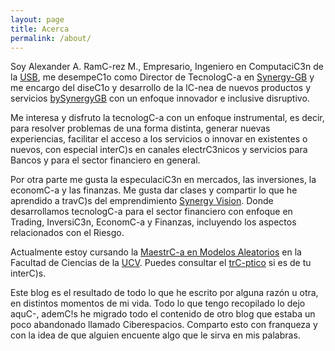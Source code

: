 ```yaml
---
layout: page
title: Acerca
permalink: /about/
---
```


Soy Alexander A. RamC-rez M., Empresario, Ingeniero en ComputaciC3n de la [USB](http://www.usb.ve), me desempeC1o como Director de TecnologC-a en [Synergy-GB](http://www.synergy-gb.com/) y me encargo del diseC1o y desarrollo de la lC-nea de nuevos productos y servicios [bySynergyGB](http://www.bysynergygb.com) con un enfoque innovador e inclusive disruptivo.

Me interesa y disfruto la tecnologC-a con un enfoque instrumental, es decir, para resolver problemas de una forma distinta, generar nuevas experiencias, facilitar el acceso a los servicios o innovar en existentes o nuevos, con especial interC)s en canales electrC3nicos y servicios para Bancos y para el sector financiero en general.

Por otra parte me gusta la especulaciC3n en mercados, las inversiones, la economC-a y las finanzas. Me gusta dar clases y compartir lo que he aprendido a travC)s del emprendimiento [Synergy Vision](http://synergy.vision). Donde desarrollamos tecnologC-a para el sector financiero con enfoque en Trading, InversiC3n, EconomC-a y Finanzas, incluyendo los aspectos relacionados con el Riesgo.

Actualmente estoy cursando la [MaestrC-a en Modelos Aleatorios](http://www.matematica.ciens.ucv.ve/modelos/)  en la Facultad de Ciencias de la [UCV](http://www.ucv.edu.ve). Puedes consultar el [trC-ptico](http://www.matematica.ciens.ucv.ve/modelos/Descargas/Triptico%20de%20Modelos%20Aleatorios.pdf) si es de tu interC)s. 

Este blog es el resultado de todo lo que he escrito por alguna razón u otra, en distintos momentos de mi vida. Todo lo que tengo recopilado lo dejo aquC-, ademC!s he migrado todo el contenido de otro blog que estaba un poco abandonado llamado Ciberespacios. Comparto esto con franqueza y con la idea de que alguien encuente algo que le sirva en mis palabras.

